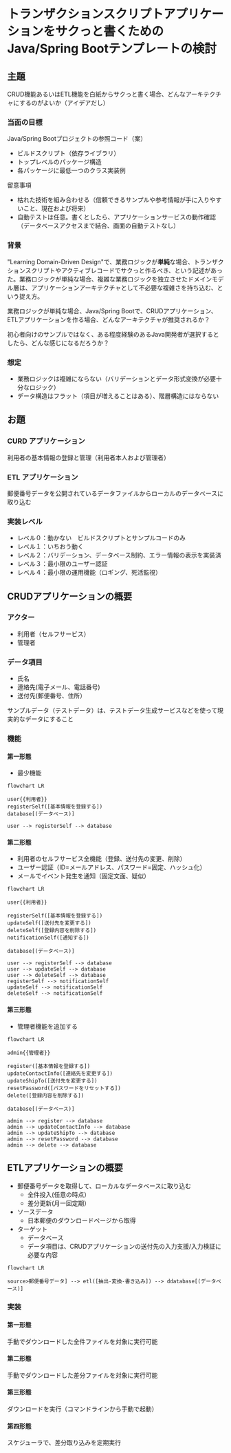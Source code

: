 # トランザクションスクリプトアプリケーションをサクっと書くためのJava/Spring Bootテンプレートの検討

## 主題

CRUD機能あるいはETL機能を白紙からサクっと書く場合、どんなアーキテクチャにするのがよいか（アイデアだし）

### 当面の目標

Java/Spring Bootプロジェクトの参照コード（案）

- ビルドスクリプト（依存ライブラリ）
- トップレベルのパッケージ構造
- 各パッケージに最低一つのクラス実装例

留意事項

- 枯れた技術を組み合わせる（信頼できるサンプルや参考情報が手に入りやすいこと、現在および将来）
- 自動テストは任意。書くとしたら、アプリケーションサービスの動作確認（データベースアクセスまで結合、画面の自動テストなし）

### 背景

"Learning Domain-Driven Design"で、業務ロジックが**単純**な場合、トランザクションスクリプトやアクティブレコードでサクっと作るべき、という記述があった。業務ロジックが単純な場合、複雑な業務ロジックを独立させたドメインモデル層は、アプリケーションアーキテクチャとして不必要な複雑さを持ち込む、という捉え方。

業務ロジックが単純な場合、Java/Spring Bootで、CRUDアプリケーション、ETLアプリケーションを作る場合、どんなアーキテクチャが推奨されるか？

初心者向けのサンプルではなく、ある程度経験のあるJava開発者が選択するとしたら、どんな感じになるだろうか？

### 想定

- 業務ロジックは複雑にならない（バリデーションとデータ形式変換が必要十分なロジック）
- データ構造はフラット（項目が増えることはある）、階層構造にはならない

## お題

### CURD アプリケーション

利用者の基本情報の登録と管理（利用者本人および管理者）

### ETL アプリケーション

郵便番号データを公開されているデータファイルからローカルのデータベースに取り込む

### 実装レベル

- レベル０：動かない　ビルドスクリプトとサンプルコードのみ
- レベル１：いちおう動く
- レベル２：バリデーション、データベース制約、エラー情報の表示を実装済
- レベル３：最小限のユーザー認証
- レベル４：最小限の運用機能（ロギング、死活監視）

## CRUDアプリケーションの概要

### アクター
- 利用者（セルフサービス）
- 管理者

### データ項目

- 氏名
- 連絡先(電子メール、電話番号)
- 送付先(郵便番号、住所）

サンプルデータ（テストデータ）は、テストデータ生成サービスなどを使って現実的なデータにすること

### 機能

#### 第一形態

- 最少機能

```mermaid
flowchart LR

user{{利用者}}
registerSelf([基本情報を登録する])
database[(データベース)]

user --> registerSelf --> database
```

#### 第二形態

- 利用者のセルフサービス全機能（登録、送付先の変更、削除）
- ユーザー認証（ID=メールアドレス、パスワード=固定、ハッシュ化）
- メールでイベント発生を通知（固定文面、疑似）

```mermaid
flowchart LR

user{{利用者}}

registerSelf([基本情報を登録する])
updateSelf([送付先を変更する])
deleteSelf([登録内容を削除する])
notificationSelf([通知する])

database[(データベース)]

user --> registerSelf --> database
user --> updateSelf --> database
user --> deleteSelf --> database
registerSelf --> notificationSelf
updateSelf --> notificationSelf
deleteSelf --> notificationSelf
```

#### 第三形態

- 管理者機能を追加する

```mermaid
flowchart LR

admin{{管理者}}

register([基本情報を登録する])
updateContactInfo([連絡先を変更する])
updateShipTo([送付先を変更する])
resetPassword([パスワードをリセットする])
delete([登録内容を削除する])

database[(データベース)]

admin --> register --> database
admin --> updateContactInfo --> database
admin --> updateShipTo --> database
admin --> resetPassword --> database
admin --> delete --> database
```

## ETLアプリケーションの概要

- 郵便番号データを取得して、ローカルなデータベースに取り込む
  - 全件投入(任意の時点）
  - 差分更新(月一回定期）
- ソースデータ
  - 日本郵便のダウンロードページから取得
- ターゲット
  - データベース
  - データ項目は、CRUDアプリケーションの送付先の入力支援/入力検証に必要な内容

```mermaid
flowchart LR

source>郵便番号データ] --> etl([抽出-変換-書き込み]) --> ddatabase[(データベース)]
```

### 実装

#### 第一形態

手動でダウンロードした全件ファイルを対象に実行可能

#### 第二形態

手動でダウンロードした差分ファイルを対象に実行可能

#### 第三形態

ダウンロードを実行（コマンドラインから手動で起動）

#### 第四形態

スケジューラで、差分取り込みを定期実行


